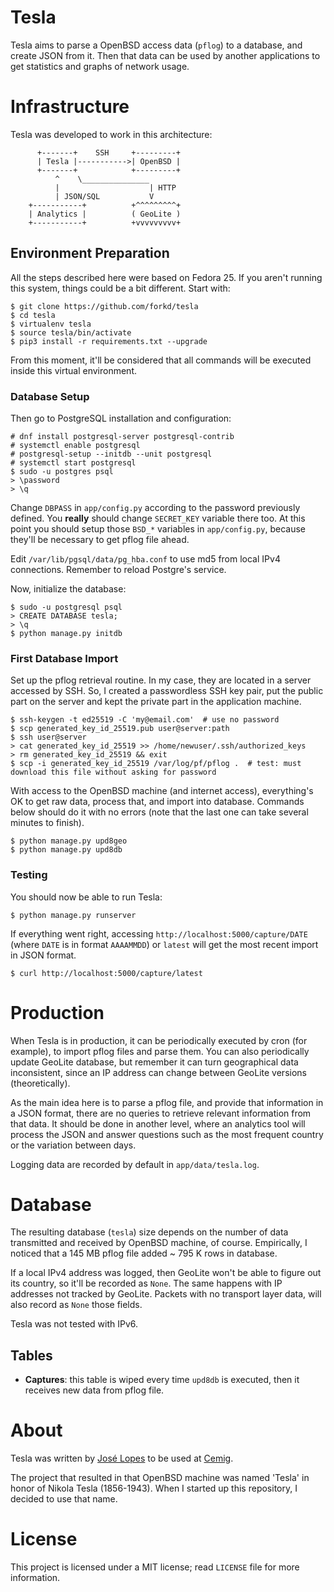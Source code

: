 # Tesla

Tesla aims to parse a OpenBSD access data (`pflog`) to a database, and create JSON from it.  Then that data can be used by another applications to get statistics and graphs of network usage.


# Infrastructure

Tesla was developed to work in this architecture:

```
      +-------+    SSH     +---------+
      | Tesla |----------->| OpenBSD |
      +-------+            +---------+
          ^    \_______________  
          |                    | HTTP
          | JSON/SQL           V
    +-----------+          +^^^^^^^^^+
    | Analytics |          ( GeoLite ) 
    +-----------+          +vvvvvvvvv+
```


## Environment Preparation

All the steps described here were based on Fedora 25.  If you aren't running this system, things could be a bit different.  Start with:

```
$ git clone https://github.com/forkd/tesla
$ cd tesla
$ virtualenv tesla
$ source tesla/bin/activate
$ pip3 install -r requirements.txt --upgrade
```

From this moment, it'll be considered that all commands will be executed inside this virtual environment. 

### Database Setup

Then go to PostgreSQL installation and configuration:

```
# dnf install postgresql-server postgresql-contrib
# systemctl enable postgresql
# postgresql-setup --initdb --unit postgresql
# systemctl start postgresql
$ sudo -u postgres psql
> \password
> \q
```

Change `DBPASS` in `app/config.py` according to the password previously defined.   You **really** should change `SECRET_KEY` variable there too.  At this point you should setup those `BSD_*` variables in `app/config.py`, because they'll be necessary to get pflog file ahead.

Edit `/var/lib/pgsql/data/pg_hba.conf` to use md5 from local IPv4 connections.  Remember to reload Postgre's service.

Now, initialize the database:

```
$ sudo -u postgresql psql
> CREATE DATABASE tesla;
> \q
$ python manage.py initdb
```

### First Database Import

Set up the pflog retrieval routine.  In my case, they are located in a server accessed by SSH.  So, I created a passwordless SSH key pair, put the public part on the server and kept the private part in the application machine.

```
$ ssh-keygen -t ed25519 -C 'my@email.com'  # use no password
$ scp generated_key_id_25519.pub user@server:path
$ ssh user@server
> cat generated_key_id_25519 >> /home/newuser/.ssh/authorized_keys
> rm generated_key_id_25519 && exit
$ scp -i generated_key_id_25519 /var/log/pf/pflog .  # test: must download this file without asking for password
```

With access to the OpenBSD machine (and internet access), everything's OK to get raw data, process that, and import into database.  Commands below should do it with no errors (note that the last one can take several minutes to finish).

```
$ python manage.py upd8geo
$ python manage.py upd8db
```

### Testing

You should now be able to run Tesla:

```
$ python manage.py runserver
```

If everything went right, accessing `http://localhost:5000/capture/DATE` (where `DATE` is in format `AAAAMMDD`) or `latest` will get the most recent import in JSON format.

```
$ curl http://localhost:5000/capture/latest
```


# Production

When Tesla is in production, it can be periodically executed by cron (for example), to import pflog files and parse them.  You can also periodically update GeoLite database, but remember it can turn geographical data inconsistent, since an IP address can change between GeoLite versions (theoretically).

As the main idea here is to parse a pflog file, and provide that information in a JSON format, there are no queries to retrieve relevant information from that data.  It should be done in another level, where an analytics tool will process the JSON and answer questions such as the most frequent country or the variation between days.

Logging data are recorded by default in `app/data/tesla.log`.


# Database

The resulting database (`tesla`) size depends on the number of data transmitted and received by OpenBSD machine, of course.  Empirically, I noticed that a 145 MB pflog file added ~ 795 K rows in database.

If a local IPv4 address was logged, then GeoLite won't be able to figure out its country, so it'll be recorded as `None`.  The same happens with IP addresses not tracked by GeoLite.  Packets with no transport layer data, will also record as `None` those fields.

Tesla was not tested with IPv6.

## Tables

* **Captures**: this table is wiped every time `upd8db` is executed, then it receives new data from pflog file.


# About

Tesla was written by [José Lopes](https://twitter.com/forkd_) to be used at [Cemig](http://cemig.com.br). 

The project that resulted in that OpenBSD machine was named 'Tesla' in honor of Nikola Tesla (1856-1943).  When I started up this repository, I decided to use that name.


# License

This project is licensed under a MIT license; read `LICENSE` file for more information.

